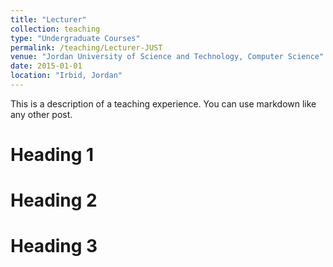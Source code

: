 ```yaml
---
title: "Lecturer"
collection: teaching
type: "Undergraduate Courses"
permalink: /teaching/Lecturer-JUST
venue: "Jordan University of Science and Technology, Computer Science"
date: 2015-01-01
location: "Irbid, Jordan"
---
```


This is a description of a teaching experience. You can use markdown like any other post.

Heading 1
======

Heading 2
======

Heading 3
======
